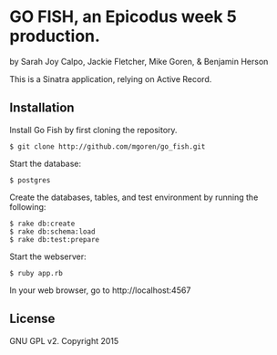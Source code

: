 GO FISH, an Epicodus week 5 production.
=======================================

by Sarah Joy Calpo, Jackie Fletcher, Mike Goren, & Benjamin Herson

This is a Sinatra application, relying on Active Record.

Installation
------------

Install Go Fish by first cloning the repository.  
```
$ git clone http://github.com/mgoren/go_fish.git
```

Start the database:
```
$ postgres
```

Create the databases, tables, and test environment by running the following:
```
$ rake db:create
$ rake db:schema:load
$ rake db:test:prepare
```

Start the webserver:
```
$ ruby app.rb
```

In your web browser, go to http://localhost:4567

License
-------

GNU GPL v2. Copyright 2015
